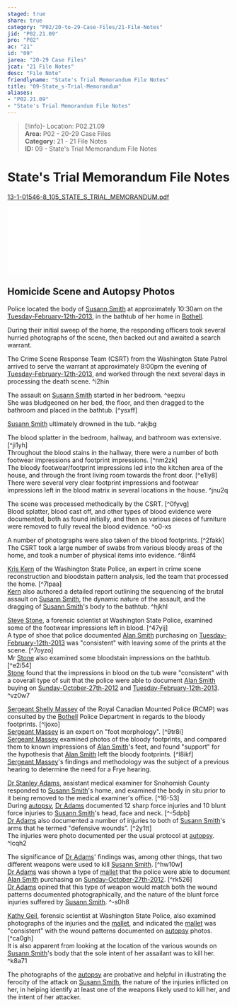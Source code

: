 ```yaml
---  
staged: true  
share: true  
category: "P02/20-to-29-Case-Files/21-File-Notes"  
jid: "P02.21.09"  
pro: "P02"  
ac: "21"  
id: "09"  
jarea: "20-29 Case Files"  
jcat: "21 File Notes"  
desc: "File Note"  
friendlyname: "State's Trial Memorandum File Notes"  
title: "09-State_s-Trial-Memorandum"  
aliases:   
- "P02.21.09"  
- "State's Trial Memorandum File Notes"  
---  
```

>[!info]- Location: P02.21.09  
>**Area:** P02 - 20-29 Case Files  
>**Category:** 21 - 21 File Notes  
>**ID:** 09 - State's Trial Memorandum File Notes  
  
# State's Trial Memorandum File Notes  
  
[13-1-01546-8_105_STATE_S_TRIAL_MEMORANDUM.pdf](../../../assets/attachments/16_13-1-01546-8_105_STATE_S_TRIAL_MEMORANDUM.pdf)  
  
![](../../../assets/attachments/16_13-1-01546-8_105_STATE_S_TRIAL_MEMORANDUM.pdf)  
  
## Homicide Scene and Autopsy Photos  
  
Police located the body of [Susann Smith](../../70-to-79-People/71-Victims/02-Susann-Smith.md#) at approximately 10:30am on the [Tuesday-February-12th-2013](../../10-to-19-Case-Dates/12-Crime-Dates/03-2013-02-12-Tuesday-February-12th-2013.md#), in the bathtub of her home in [Bothell](../../50-to-59-Investigation/52-Key-Locations/05-Bothell.md#).  
  
During their initial sweep of the home, the responding officers took several hurried photographs of the scene, then backed out and awaited a search warrant.  
  
The Crime Scene Response Team (CSRT) from the Washington State Patrol arrived to serve the warrant at approximately 8:00pm the evening of [Tuesday-February-12th-2013](../../10-to-19-Case-Dates/12-Crime-Dates/03-2013-02-12-Tuesday-February-12th-2013.md#.md#), and worked through the next several days in processing the death scene. ^i2hin  
  
The assault on [Susann Smith](../../70-to-79-People/71-Victims/02-Susann-Smith.md#) started in her bedroom. ^eepxu    
She was bludgeoned on her bed, the floor, and then dragged to the bathroom and placed in the bathtub. [^ysxff]    
  
[Susann Smith](../../70-to-79-People/71-Victims/02-Susann-Smith.md#) ultimately drowned in the tub. ^akjbg  
  
The blood splatter in the bedroom, hallway, and bathroom was extensive. [^ji1yh]    
Throughout the blood stains in the hallway, there were a number of both footwear impressions and footprint impressions. [^nm2zk]    
The bloody footwear/footprint impressions led into the kitchen area of the house, and through the front living room towards the front door. [^e1ly8]    
There were several very clear footprint impressions and footwear impressions left in the blood matrix in several locations in the house. ^jnu2q  
  
The scene was processed methodically by the CSRT. [^0fyvg]    
Blood splatter, blood cast off, and other types of blood evidence were documented, both as found initially, and then as various pieces of furniture were removed to fully reveal the blood evidence. ^o0-xs  
  
A number of photographs were also taken of the blood footprints. [^2fakk]    
The CSRT took a large number of swabs from various bloody areas of the home, and took a number of physical items into evidence. ^8inf4  
  
[Kris Kern](../../70-to-79-People/76-Experts/02-Kris-Kern.md#) of the Washington State Police, an expert in crime scene reconstruction and bloodstain pattern analysis, led the team that processed the home. [^7lpaa]    
[Kern](../../70-to-79-People/76-Experts/02-Kris-Kern.md#.md#) also authored a detailed report outlining the sequencing of the brutal assault on [Susann Smith](../../70-to-79-People/71-Victims/02-Susann-Smith.md#), the dynamic nature of the assault, and the dragging of [Susann Smith](../../70-to-79-People/71-Victims/02-Susann-Smith.md#)'s body to the bathtub. ^hjkhl  
  
[Steve Stone](../../70-to-79-People/76-Experts/03-Steve-Stone.md#), a forensic scientist at Washington State Police, examined some of the footwear impressions left in blood. [^47yij]    
A type of shoe that police documented [Alan Smith](../../70-to-79-People/72-Suspects-and-People-of-Interest/02-Alan-Smith.md#) purchasing on [Tuesday-February-12th-2013](../../10-to-19-Case-Dates/12-Crime-Dates/03-2013-02-12-Tuesday-February-12th-2013.md#.md#) was "consistent" with leaving some of the prints at the scene. [^7oyzo]    
Mr [Stone](../../70-to-79-People/76-Experts/03-Steve-Stone.md#.md#) also examined some bloodstain impressions on the bathtub. [^e2i54]    
[Stone](../../70-to-79-People/76-Experts/03-Steve-Stone.md#.md#) found that the impressions in blood on the tub were "consistent" with a coverall type of suit that the police were able to document [Alan Smith](../../70-to-79-People/72-Suspects-and-People-of-Interest/02-Alan-Smith.md#) buying on [Sunday-October-27th-2012](../../10-to-19-Case-Dates/11-Background-Dates/07-2012-10-27-Sunday-October-27th-2012.md#) and [Tuesday-February-12th-2013](../../10-to-19-Case-Dates/12-Crime-Dates/03-2013-02-12-Tuesday-February-12th-2013.md#.md#). ^vz0w7  
  
[Sergeant Shelly Massey](../../70-to-79-People/76-Experts/04-Sergeant-Shelly-Massey.md#) of the Royal Canadian Mounted Police (RCMP) was consulted by the [Bothell](../../50-to-59-Investigation/52-Key-Locations/05-Bothell.md#.md#) Police Department in regards to the bloody footprints. [^ljoxo]    
[Sergeant Massey](../../70-to-79-People/76-Experts/04-Sergeant-Shelly-Massey.md#.md#) is an expert on "foot morphology". [^9tr8i]    
[Sergeant Massey](../../70-to-79-People/76-Experts/04-Sergeant-Shelly-Massey.md#.md#) examined photos of the bloody footprints, and compared them to known impressions of [Alan Smith](../../70-to-79-People/72-Suspects-and-People-of-Interest/02-Alan-Smith.md#)'s feet, and found "support" for the hypothesis that [Alan Smith](../../70-to-79-People/72-Suspects-and-People-of-Interest/02-Alan-Smith.md#) left the bloody footprints. [^l8ikf]    
[Sergeant Massey](../../70-to-79-People/76-Experts/04-Sergeant-Shelly-Massey.md#.md#)'s findings and methodology was the subject of a previous hearing to determine the need for a Frye hearing.  
  
[Dr Stanley Adams](../../70-to-79-People/76-Experts/05-Dr-Stanley-Adams.md#), assistant medical examiner for Snohomish County responded to [Susann Smith](../../70-to-79-People/71-Victims/02-Susann-Smith.md#)'s home, and examined the body in situ prior to it being removed to the medical examiner's office. [^16-53]    
During [autopsy](../../60-to-69-Evidence/62-Forensic/02-Autopsy.md#), [Dr Adams](../../70-to-79-People/76-Experts/05-Dr-Stanley-Adams.md#.md#) documented 12 sharp force injuries and 10 blunt force injuries to [Susann Smith](../../70-to-79-People/71-Victims/02-Susann-Smith.md#)'s head, face and neck. [^-5dpb]    
[Dr Adams](../../70-to-79-People/76-Experts/05-Dr-Stanley-Adams.md#.md#.md#) also documented a number of injuries to both of [Susann Smith](../../70-to-79-People/71-Victims/02-Susann-Smith.md#)'s arms that he termed "defensive wounds". [^2y1tt]    
The injuries were photo documented per the usual protocol at [autopsy](../../60-to-69-Evidence/62-Forensic/02-Autopsy.md#). ^lcqh2  
  
The significance of [Dr Adams](../../70-to-79-People/76-Experts/05-Dr-Stanley-Adams.md#.md#.md#)' findings was, among other things, that two different weapons were used to kill [Susann Smith](../../70-to-79-People/71-Victims/02-Susann-Smith.md#). [^hw10w]    
[Dr Adams](../../70-to-79-People/76-Experts/05-Dr-Stanley-Adams.md#.md#.md#) was shown a type of [mallet](../../60-to-69-Evidence/63-Physical/04-Mallet.md#) that the police were able to document [Alan Smith](../../70-to-79-People/72-Suspects-and-People-of-Interest/02-Alan-Smith.md#) purchasing on [Sunday-October-27th-2012](../../10-to-19-Case-Dates/11-Background-Dates/07-2012-10-27-Sunday-October-27th-2012.md#.md#). [^rk526]    
[Dr Adams](../../70-to-79-People/76-Experts/05-Dr-Stanley-Adams.md#.md#.md#) opined that this type of weapon would match both the wound patterns documented photographically, and the nature of the blunt force injuries suffered by [Susann Smith](../../70-to-79-People/71-Victims/02-Susann-Smith.md#). ^-s0h8  
  
[Kathy Geil](../../70-to-79-People/76-Experts/06-Kathy-Geil.md#), forensic scientist at Washington State Police, also examined photographs of the injuries and the [mallet](../../60-to-69-Evidence/63-Physical/04-Mallet.md#), and indicated the [mallet](../../60-to-69-Evidence/63-Physical/04-Mallet.md#.md#) was "consistent" with the wound patterns documented on [autopsy](../../60-to-69-Evidence/62-Forensic/02-Autopsy.md#) photos. [^ca0gh]    
It is also apparent from looking at the location of the various wounds on [Susann Smith](../../70-to-79-People/71-Victims/02-Susann-Smith.md#)'s body that the sole intent of her assailant was to kill her. ^k8a71  
  
The photographs of the [autopsy](../../60-to-69-Evidence/62-Forensic/02-Autopsy.md#) are probative and helpful in illustrating the ferocity of the attack on [Susann Smith](../../70-to-79-People/71-Victims/02-Susann-Smith.md#), the nature of the injuries inflicted on her, in helping identify at least one of the weapons likely used to kill her, and the intent of her attacker.  
